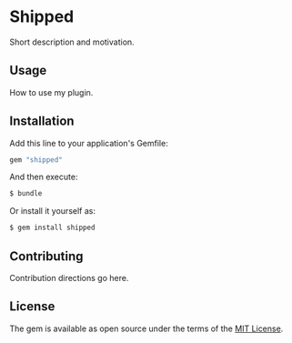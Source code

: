 # Shipped
Short description and motivation.

## Usage
How to use my plugin.

## Installation
Add this line to your application's Gemfile:

```ruby
gem "shipped"
```

And then execute:
```bash
$ bundle
```

Or install it yourself as:
```bash
$ gem install shipped
```

## Contributing
Contribution directions go here.

## License
The gem is available as open source under the terms of the [MIT License](https://opensource.org/licenses/MIT).
